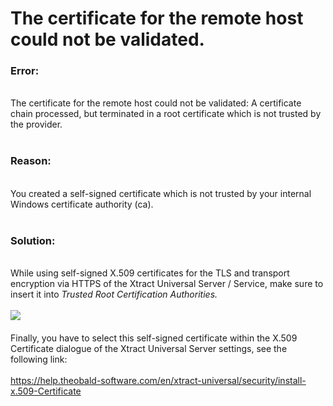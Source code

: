 # The certificate for the remote host could not be validated.

<!--html--><h3>Error:</h3><div><br></div><div>The certificate for the remote host could not be validated: A certificate chain processed, but terminated in a root certificate which is not trusted by the provider.<br></div><div><br></div><h3>Reason:</h3><div><br></div><div>You created a self-signed certificate which is not trusted by your internal Windows certificate authority (ca).</div><div><br></div><div><h3>Solution:</h3></div><div><br></div><div>While using self-signed X.509 certificates for the TLS and transport encryption via HTTPS of the Xtract Universal Server / Service,&nbsp;<span style="font-size: 14px;">make sure to insert it into </span><i style="font-size: 14px;">Trusted Root Certification Authorities.&nbsp;</i></div><div><i style="font-size: 14px;"><br></i></div><div><img src="/helpdesk/File/Get/75778" class="resizable"><i style="font-size: 14px;"><br></i></div><div><br></div><div>Finally, you have to select this self-signed certificate within the X.509 Certificate dialogue of the Xtract Universal Server settings, see the following link:</div><div><br></div><div><a href="https://help.theobald-software.com/en/xtract-universal/security/install-x.509-Certificate" target="_blank" rel="nofollow">https://help.theobald-software.com/en/xtract-universal/security/install-x.509-Certificate</a><br></div>